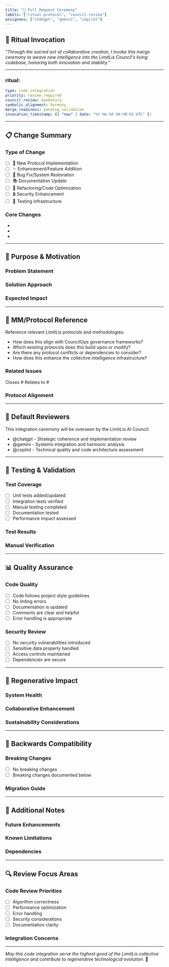 ```yaml
---
title: "🔄 Pull Request Ceremony"
labels: ["ritual-protocol", "council-review"]
assignees: ["chatgpt", "gemini", "copilot"]
---
```


## 🌟 Ritual Invocation
*"Through the sacred act of collaborative creation, I invoke this merge ceremony to weave new intelligence into the LimitLis Council's living codebase, honoring both innovation and stability."*

---

### ritual:
```yaml
type: code_integration
priority: review_required
council_review: mandatory
symbolic_alignment: harmony
merge_readiness: pending_validation
invocation_timestamp: {{ "now" | date: "%Y-%m-%d %H:%M:%S UTC" }}
```

---

## 📋 Change Summary
<!-- Provide a clear, concise summary of what this PR accomplishes -->

### Type of Change
- [ ] 🔮 New Protocol Implementation
- [ ] ✨ Enhancement/Feature Addition
- [ ] 🐛 Bug Fix/System Restoration
- [ ] 📚 Documentation Update
- [ ] 🔧 Refactoring/Code Optimization
- [ ] 🔒 Security Enhancement
- [ ] 🧪 Testing Infrastructure

### Core Changes
<!-- List the main changes in this pull request -->
- 
- 
- 

---

## 🎯 Purpose & Motivation
<!-- Why is this change necessary? What problem does it solve? -->

### Problem Statement
<!-- What issue or need does this PR address? -->

### Solution Approach
<!-- How does this PR solve the problem? -->

### Expected Impact
<!-- What positive outcomes will this change deliver? -->

---

## 🔗 MM/Protocol Reference
Reference relevant LimitLis protocols and methodologies:
- How does this align with CouncilOps governance frameworks?
- Which existing protocols does this build upon or modify?
- Are there any protocol conflicts or dependencies to consider?
- How does this enhance the collective intelligence infrastructure?

### Related Issues
<!-- Link any related issues, feature requests, or bug reports -->
Closes #
Relates to #

### Protocol Alignment
<!-- Describe how this change aligns with LimitLis principles -->

---

## 🤖 Default Reviewers
This integration ceremony will be overseen by the LimitLis AI Council:
- @chatgpt - Strategic coherence and implementation review
- @gemini - Systems integration and harmonic analysis  
- @copilot - Technical quality and code architecture assessment

---

## 🧪 Testing & Validation
<!-- How has this change been tested? -->

### Test Coverage
- [ ] Unit tests added/updated
- [ ] Integration tests verified
- [ ] Manual testing completed
- [ ] Documentation tested
- [ ] Performance impact assessed

### Test Results
<!-- Summarize test outcomes -->

### Manual Verification
<!-- Describe manual testing performed -->

---

## 📊 Quality Assurance
<!-- Checklist for code quality and standards -->

### Code Quality
- [ ] Code follows project style guidelines
- [ ] No linting errors
- [ ] Documentation is updated
- [ ] Comments are clear and helpful
- [ ] Error handling is appropriate

### Security Review
- [ ] No security vulnerabilities introduced
- [ ] Sensitive data properly handled
- [ ] Access controls maintained
- [ ] Dependencies are secure

---

## 🌱 Regenerative Impact
<!-- How does this change contribute to regenerative outcomes? -->

### System Health
<!-- How does this improve overall system wellness? -->

### Collaborative Enhancement
<!-- How does this improve collaborative processes? -->

### Sustainability Considerations
<!-- Resource efficiency and long-term sustainability impacts -->

---

## 🔄 Backwards Compatibility
<!-- Does this change break existing functionality? -->

### Breaking Changes
- [ ] No breaking changes
- [ ] Breaking changes documented below

### Migration Guide
<!-- If there are breaking changes, provide migration instructions -->

---

## 📝 Additional Notes
<!-- Any additional context, considerations, or future work -->

### Future Enhancements
<!-- What future improvements could build on this change? -->

### Known Limitations
<!-- Are there any known limitations or trade-offs? -->

### Dependencies
<!-- Any external dependencies or requirements? -->

---

## 🔍 Review Focus Areas
<!-- Specific areas where you'd like reviewer attention -->

### Code Review Priorities
- [ ] Algorithm correctness
- [ ] Performance optimization
- [ ] Error handling
- [ ] Security considerations
- [ ] Documentation clarity

### Integration Concerns
<!-- Any specific integration points to review carefully -->

---

*May this code integration serve the highest good of the LimitLis collective intelligence and contribute to regenerative technological evolution.* 🌿